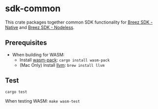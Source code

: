 # sdk-common
This crate packages together common SDK functionality for [Breez SDK - Native](https://github.com/breez/breez-sdk-greenlight) and [Breez SDK - Nodeless](https://github.com/breez/breez-sdk-liquid).

## Prerequisites
* When building for WASM:
  * Install [wasm-pack](https://rustwasm.github.io/docs/wasm-pack/): `cargo install wasm-pack`
  * (Mac Only) Install [llvm](https://llvm.org/): `brew install llvm`

## Test
`cargo test`

When testing WASM:
`make wasm-test`
